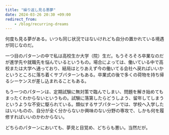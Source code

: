 ```yaml
---
title: "繰り返し見る悪夢"
date: 2024-03-26 20:30 +09:00
redirect_from:
    - /blog/recurring-dreams
---
```


何度も見る夢がある。いつも同じ状況ではないけれども自分の置かれている境遇が同じなのだ。

一つ目のパターンの中で私は高校生か大学（院）生だ。もうそろそろ卒業なのだが進学先や就職先を悩んでいるというもの。場合によっては、働いている中で高校または大学へ通っており、結局はとりあえず今の働いてる会社へ戻ればいいかというところに落ち着くサブパターンもある。卒業式の後で多くの荷物を持ち帰るシーケンスが差し込まれることもある。

もう一つのパターンは、定期試験に無対策で臨んでしまい、問題を解き始めてもまったくわからないというもの。試験に落第したらどうしよう、留年してしまうというような不安に駆られている。類似するサブパターンでは、学校へ入学したはいいものの、自分が全く分からないか興味のない分野の専攻で、しかも何を履修すればいいのかわからない。

どちらのパターンにおいても、夢見と目覚め、どちらも悪い。当然だが。
